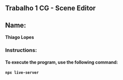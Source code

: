 ## Trabalho 1 CG - Scene Editor

## Name:
**Thiago Lopes**

### Instructions:
#### To execute the program, use the following command:
**`npx live-server`**
